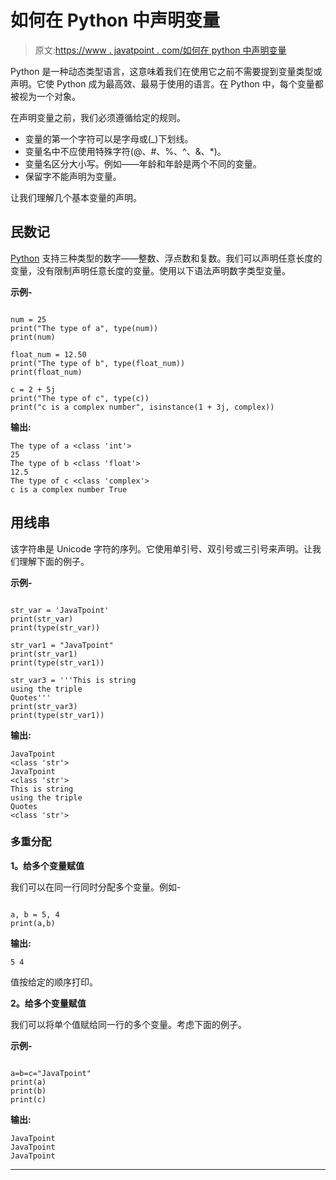 # 如何在 Python 中声明变量

> 原文:[https://www . javatpoint . com/如何在 python 中声明变量](https://www.javatpoint.com/how-to-declare-a-variable-in-python)

Python 是一种动态类型语言，这意味着我们在使用它之前不需要提到变量类型或声明。它使 Python 成为最高效、最易于使用的语言。在 Python 中，每个变量都被视为一个对象。

在声明变量之前，我们必须遵循给定的规则。

*   变量的第一个字符可以是字母或(_)下划线。
*   变量名中不应使用特殊字符(@、#、%、^、&、*)。
*   变量名区分大小写。例如——年龄和年龄是两个不同的变量。
*   保留字不能声明为变量。

让我们理解几个基本变量的声明。

## 民数记

[Python](https://www.javatpoint.com/python-tutorial) 支持三种类型的数字——整数、浮点数和复数。我们可以声明任意长度的变量，没有限制声明任意长度的变量。使用以下语法声明数字类型变量。

**示例-**

```

num = 25
print("The type of a", type(num))
print(num)

float_num = 12.50
print("The type of b", type(float_num))
print(float_num)

c = 2 + 5j
print("The type of c", type(c))
print("c is a complex number", isinstance(1 + 3j, complex))

```

**输出:**

```
The type of a <class 'int'>
25
The type of b <class 'float'>
12.5
The type of c <class 'complex'>
c is a complex number True

```

## 用线串

该字符串是 Unicode 字符的序列。它使用单引号、双引号或三引号来声明。让我们理解下面的例子。

**示例-**

```

str_var = 'JavaTpoint'
print(str_var)
print(type(str_var))

str_var1 = "JavaTpoint"
print(str_var1)
print(type(str_var1))

str_var3 = '''This is string 
using the triple 
Quotes'''
print(str_var3)
print(type(str_var1))

```

**输出:**

```
JavaTpoint
<class 'str'>
JavaTpoint
<class 'str'>
This is string 
using the triple 
Quotes
<class 'str'>

```

### 多重分配

**1。给多个变量赋值**

我们可以在同一行同时分配多个变量。例如-

```

a, b = 5, 4
print(a,b)

```

**输出:**

```
5 4

```

值按给定的顺序打印。

**2。给多个变量赋值**

我们可以将单个值赋给同一行的多个变量。考虑下面的例子。

**示例-**

```

a=b=c="JavaTpoint"
print(a)
print(b)
print(c)

```

**输出:**

```
JavaTpoint
JavaTpoint
JavaTpoint

```

* * *